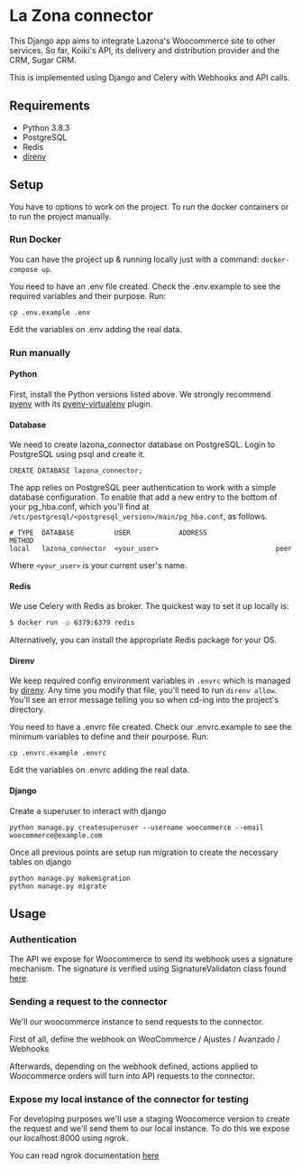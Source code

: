 # La Zona connector

This Django app aims to integrate Lazona's Woocommerce site to other services.
So far, Koiki's API, its delivery and distribution provider and the CRM, Sugar
CRM.

This is implemented using Django and Celery with Webhooks and API calls.

## Requirements

* Python 3.8.3
* PostgreSQL
* Redis
* [direnv](https://direnv.net/)

## Setup

You have to options to work on the project. To run the docker containers or to run the project manually.

### Run Docker

You can have the project up & running locally just with a command:
`docker-compose up`. 

You need to have an .env file created. Check the .env.example to see the required variables and their purpose. Run:

```
cp .env.example .env
```
Edit the variables on .env adding the real data.

### Run manually

#### Python

First, install the Python versions listed above. We strongly recommend [pyenv]
with its [pyenv-virtualenv] plugin.

[pyenv]: https://github.com/pyenv/pyenv
[pyenv-virtualenv]: pyenv-virtualenv

#### Database

We need to create lazona_connector database on PostgreSQL. Login to PostgreSQL using psql and create it.

```
CREATE DATABASE lazona_connector;
```

The app relies on PostgreSQL peer authentication to work with a simple database
configuration. To enable that add a new entry to the bottom of your pg_hba.conf,
which you'll find at `/etc/postgresql/<postgresql_version>/main/pg_hba.conf`, as
follows.

```
# TYPE  DATABASE          USER            ADDRESS                 METHOD
local   lazona_connector  <your_user>                             peer
```

Where `<your_user>` is your current user's name.

#### Redis

We use Celery with Redis as broker. The quickest way to set it up locally is:

```sh
$ docker run -p 6379:6379 redis
```

Alternatively, you can install the appropriate Redis package for your OS.

#### Direnv

We keep required config environment variables in `.envrc` which is managed by
[direnv](https://direnv.net/). Any time you modify that file, you'll need to run
`direnv allow`. You'll see an error message telling you so when cd-ing into the
project's directory.

You need to have a .envrc file created. Check our .envrc.example to see the minimum variables to define and their pourpose. Run:

```
cp .envrc.example .envrc
```
Edit the variables on .envrc adding the real data.

#### Django

Create a superuser to interact with django

```
python manage.py createsuperuser --username woocommerce --email woocommerce@example.com
```


Once all previous points are setup run migration to create the necessary tables on django

```
python manage.py makemigration
python manage.py migrate

```

## Usage

### Authentication

The API we expose for Woocommerce to send its webhook uses a signature mechanism. The signature is verified using SignatureValidaton class found [here](https://github.com/coopdevs/lazona_connector/blob/main/api/authentication.py).

### Sending a request to the connector

We'll our woocommerce instance to send requests to the connector.

First of all, define the webhook on WooCommerce / Ajustes / Avanzado / Webhooks

Afterwards, depending on the webhook defined, actions applied to Woocommerce orders will turn into API requests to the connector.


### Expose my local instance of the connector for testing

For developing purposes we'll use a staging Woocomerce version to create the request and we'll send them to our local instance. To do this we expose our localhost:8000 using ngrok.

You can read ngrok documentation [here](https://ngrok.com/product)
